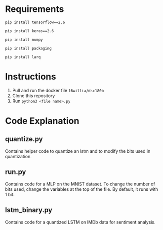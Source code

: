 # Requirements
`pip install tensorflow==2.6`

`pip install keras==2.6`

`pip install numpy`

`pip install packaging`

`pip install larq`


# Instructions
1. Pull and run the docker file `l6willia/dsc180b`
2. Clone this repository
3. Run `python3 <file name>.py`

# Code Explanation
## quantize.py
Contains helper code to quantize an lstm and to modify the bits used in quantization.

## run.py
Contains code for a MLP on the MNIST dataset. To change the number of bits used, change the variables at the top of the file. By default, it runs with 1 bit.

## lstm_binary.py
Contains code for a quantized LSTM on IMDb data for sentiment analysis.
